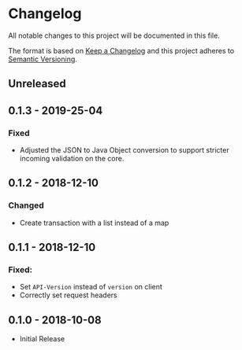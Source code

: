 # Changelog

All notable changes to this project will be documented in this file.

The format is based on [Keep a Changelog](http://keepachangelog.com/en/1.0.0/)
and this project adheres to [Semantic Versioning](http://semver.org/spec/v2.0.0.html).

## Unreleased

## 0.1.3 - 2019-25-04

### Fixed
- Adjusted the JSON to Java Object conversion to support stricter incoming validation on the core.

## 0.1.2 - 2018-12-10

### Changed
- Create transaction with a list instead of a map

## 0.1.1 - 2018-12-10

### Fixed:
- Set `API-Version` instead of `version` on client
- Correctly set request headers

## 0.1.0 - 2018-10-08
- Initial Release
